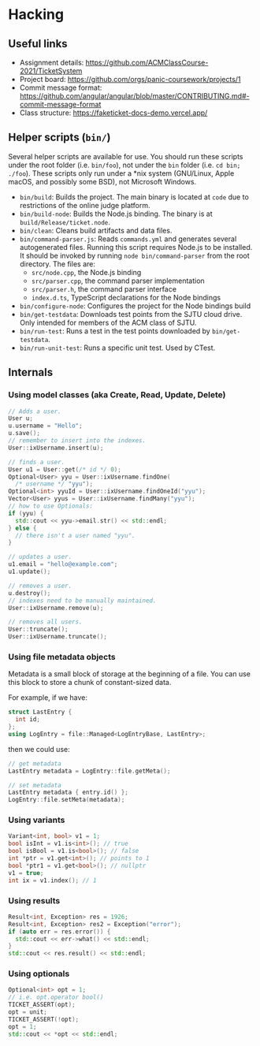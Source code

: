 Hacking
=======

## Useful links

- Assignment details: <https://github.com/ACMClassCourse-2021/TicketSystem>
- Project board: <https://github.com/orgs/panic-coursework/projects/1>
- Commit message format: <https://github.com/angular/angular/blob/master/CONTRIBUTING.md#-commit-message-format>
- Class structure: <https://faketicket-docs-demo.vercel.app/>

## Helper scripts (`bin/`)

Several helper scripts are available for use. You should run
these scripts under the root folder (i.e. `bin/foo`), not
under the `bin` folder (i.e. `cd bin; ./foo`). These scripts
only run under a *nix system (GNU/Linux, Apple macOS, and
possibly some BSD), not Microsoft Windows.

- `bin/build`: Builds the project. The main binary is
  located at `code` due to restrictions of the online judge
  platform.
- `bin/build-node`: Builds the Node.js binding. The binary
  is at `build/Release/ticket.node`.
- `bin/clean`: Cleans build artifacts and data files.
- `bin/command-parser.js`: Reads `commands.yml` and
  generates several autogenerated files. Running this
  script requires Node.js to be installed. It should be
  invoked by running `node bin/command-parser` from the root
  directory. The files are:
    - `src/node.cpp`, the Node.js binding
    - `src/parser.cpp`, the command parser implementation
    - `src/parser.h`, the command parser interface
    - `index.d.ts`, TypeScript declarations for the Node
      bindings
- `bin/configure-node`: Configures the project for the Node
  bindings build
- `bin/get-testdata`: Downloads test points from the SJTU
  cloud drive. Only intended for members of the ACM class of
  SJTU.
- `bin/run-test`: Runs a test in the test points downloaded
  by `bin/get-testdata`.
- `bin/run-unit-test`: Runs a specific unit test. Used by
  CTest.

## Internals

### Using model classes (aka Create, Read, Update, Delete)

```cpp
// Adds a user.
User u;
u.username = "Hello";
u.save();
// remember to insert into the indexes.
User::ixUsername.insert(u);

// finds a user.
User u1 = User::get(/* id */ 0);
Optional<User> yyu = User::ixUsername.findOne(
  /* username */ "yyu");
Optional<int> yyuId = User::ixUsername.findOneId("yyu");
Vector<User> yyus = User::ixUsername.findMany("yyu");
// how to use Optionals:
if (yyu) {
  std::cout << yyu->email.str() << std::endl;
} else {
  // there isn't a user named "yyu".
}

// updates a user.
u1.email = "hello@example.com";
u1.update();

// removes a user.
u.destroy();
// indexes need to be manually maintained.
User::ixUsername.remove(u);

// removes all users.
User::truncate();
User::ixUsername.truncate();
```

### Using file metadata objects

Metadata is a small block of storage at the beginning of a
file. You can use this block to store a chunk of
constant-sized data.

For example, if we have:

```cpp
struct LastEntry {
  int id;
};
using LogEntry = file::Managed<LogEntryBase, LastEntry>;
```

then we could use:

```cpp
// get metadata
LastEntry metadata = LogEntry::file.getMeta();

// set metadata
LastEntry metadata { entry.id() };
LogEntry::file.setMeta(metadata);
```

### Using variants

```cpp
Variant<int, bool> v1 = 1;
bool isInt = v1.is<int>(); // true
bool isBool = v1.is<bool>(); // false
int *ptr = v1.get<int>(); // points to 1
bool *ptr1 = v1.get<bool>(); // nullptr
v1 = true;
int ix = v1.index(); // 1
```

### Using results

```cpp
Result<int, Exception> res = 1926;
Result<int, Exception> res2 = Exception("error");
if (auto err = res.error()) {
  std::cout << err->what() << std::endl;
}
std::cout << res.result() << std::endl;
```

### Using optionals

```cpp
Optional<int> opt = 1;
// i.e. opt.operator bool()
TICKET_ASSERT(opt);
opt = unit;
TICKET_ASSERT(!opt);
opt = 1;
std::cout << *opt << std::endl;
```
